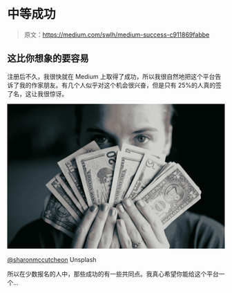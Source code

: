 # 中等成功

> 原文：<https://medium.com/swlh/medium-success-c911869fabbe>

## 这比你想象的要容易

注册后不久，我很快就在 Medium 上取得了成功，所以我很自然地把这个平台告诉了我的作家朋友。有几个人似乎对这个机会很兴奋，但是只有 25%的人真的签了名，这让我很惊讶。

![](img/565bbe53f4072eb0104f2861192a5742.png)

[@sharonmccutcheon](http://twitter.com/sharonmccutcheon) Unsplash

所以在少数报名的人中，那些成功的有一些共同点。我真心希望你能给这个平台一个…